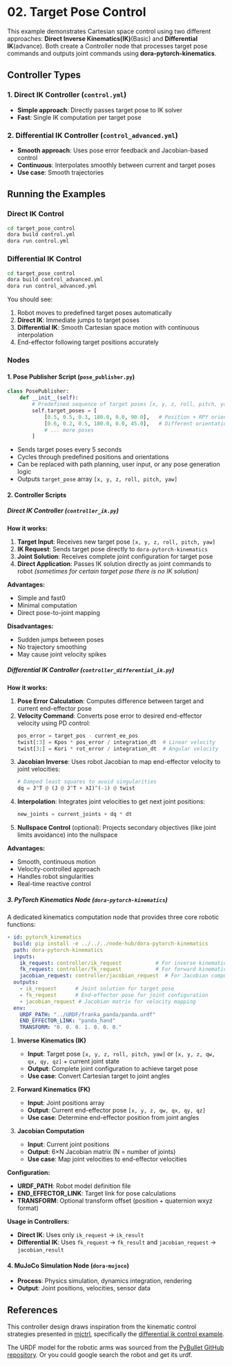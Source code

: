 # 02. Target Pose Control

This example demonstrates Cartesian space control using two different approaches: **Direct Inverse Kinematics(IK)**(Basic) and **Differential IK**(advance). Both create a Controller node that processes target pose commands and outputs joint commands using **dora-pytorch-kinematics**.

## Controller Types

### 1. Direct IK Controller (`control.yml`)
- **Simple approach**: Directly passes target pose to IK solver
- **Fast**: Single IK computation per target pose

### 2. Differential IK Controller (`control_advanced.yml`)  
- **Smooth approach**: Uses pose error feedback and Jacobian-based control
- **Continuous**: Interpolates smoothly between current and target poses
- **Use case**: Smooth trajectories

## Running the Examples

### Direct IK Control
```bash
cd target_pose_control
dora build control.yml
dora run control.yml
```

### Differential IK Control
```bash
cd target_pose_control
dora build control_advanced.yml
dora run control_advanced.yml
```

You should see:
1. Robot moves to predefined target poses automatically
2. **Direct IK**: Immediate jumps to target poses
3. **Differential IK**: Smooth Cartesian space motion with continuous interpolation
4. End-effector following target positions accurately


### Nodes

#### 1. **Pose Publisher Script** (`pose_publisher.py`)
```python
class PosePublisher:
    def __init__(self):
        # Predefined sequence of target poses [x, y, z, roll, pitch, yaw]
        self.target_poses = [
            [0.5, 0.5, 0.3, 180.0, 0.0, 90.0],   # Position + RPY orientation
            [0.6, 0.2, 0.5, 180.0, 0.0, 45.0],   # Different orientation
            # ... more poses
        ]
```

- Sends target poses every 5 seconds
- Cycles through predefined positions and orientations
- Can be replaced with path planning, user input, or any pose generation logic
- Outputs `target_pose` array `[x, y, z, roll, pitch, yaw]` 

#### 2. **Controller Scripts**

##### Direct IK Controller (`controller_ik.py`)

**How it works:**
1. **Target Input**: Receives new target pose `[x, y, z, roll, pitch, yaw]`
2. **IK Request**: Sends target pose directly to `dora-pytorch-kinematics`
3. **Joint Solution**: Receives complete joint configuration for target pose
4. **Direct Application**: Passes IK solution directly as joint commands to robot *(sometimes for certain target pose there is no IK solution)*

**Advantages:**
- Simple and fast0
- Minimal computation
- Direct pose-to-joint mapping

**Disadvantages:**
- Sudden jumps between poses
- No trajectory smoothing
- May cause joint velocity spikes 

##### Differential IK Controller (`controller_differential_ik.py`)

**How it works:**
1. **Pose Error Calculation**: Computes difference between target and current end-effector pose
2. **Velocity Command**: Converts pose error to desired end-effector velocity using PD control:
   ```python
   pos_error = target_pos - current_ee_pos
   twist[:3] = Kpos * pos_error / integration_dt  # Linear velocity
   twist[3:] = Kori * rot_error / integration_dt  # Angular velocity
   ```
3. **Jacobian Inverse**: Uses robot Jacobian to map end-effector velocity to joint velocities:
   ```python
   # Damped least squares to avoid singularities
   dq = J^T @ (J @ J^T + λI)^(-1) @ twist
   ```
4. **Interpolation**: Integrates joint velocities to get next joint positions:
   ```python
   new_joints = current_joints + dq * dt
   ```
5. **Nullspace Control** (optional): Projects secondary objectives (like joint limits avoidance) into the nullspace


**Advantages:**
- Smooth, continuous motion
- Velocity-controlled approach
- Handles robot singularities 
- Real-time reactive control

<!-- **Jacobian Role:**
- **Forward Kinematics**: Maps joint space to Cartesian space
- **Jacobian Matrix**: Linear mapping between joint velocities and end-effector velocities
- **Inverse Mapping**: Converts desired end-effector motion to required joint motions
- **Singularity Handling**: Damped least squares prevents numerical instability near singularities -->

##### 3. **PyTorch Kinematics Node** (`dora-pytorch-kinematics`)

A dedicated kinematics computation node that provides three core robotic functions:

```yaml
- id: pytorch_kinematics
  build: pip install -e ../../../node-hub/dora-pytorch-kinematics
  path: dora-pytorch-kinematics
  inputs:
    ik_request: controller/ik_request           # For inverse kinematics
    fk_request: controller/fk_request           # For forward kinematics  
    jacobian_request: controller/jacobian_request  # For Jacobian computation
  outputs:
    - ik_request      # Joint solution for target pose
    - fk_request      # End-effector pose for joint configuration
    - jacobian_request # Jacobian matrix for velocity mapping
  env:
    URDF_PATH: "../URDF/franka_panda/panda.urdf"
    END_EFFECTOR_LINK: "panda_hand"
    TRANSFORM: "0. 0. 0. 1. 0. 0. 0."
```

1. **Inverse Kinematics (IK)**
   - **Input**: Target pose `[x, y, z, roll, pitch, yaw]` or `[x, y, z, qw, qx, qy, qz]` + current joint state
   - **Output**: Complete joint configuration to achieve target pose
   - **Use case**: Convert Cartesian target to joint angles

2. **Forward Kinematics (FK)**  
   - **Input**: Joint positions array
   - **Output**: Current end-effector pose `[x, y, z, qw, qx, qy, qz]`
   - **Use case**: Determine end-effector position from joint angles

3. **Jacobian Computation**
   - **Input**: Current joint positions  
   - **Output**: 6×N Jacobian matrix (N = number of joints)
   - **Use case**: Map joint velocities to end-effector velocities

**Configuration:**
- **URDF_PATH**: Robot model definition file
- **END_EFFECTOR_LINK**: Target link for pose calculations
- **TRANSFORM**: Optional transform offset (position + quaternion wxyz format)

**Usage in Controllers:**
- **Direct IK**: Uses only `ik_request` → `ik_result`
- **Differential IK**: Uses `fk_request` → `fk_result` and `jacobian_request` → `jacobian_result`

#### 4. **MuJoCo Simulation Node** (`dora-mujoco`)

- **Process**: Physics simulation, dynamics integration, rendering
- **Output**: Joint positions, velocities, sensor data

## References

This controller design draws inspiration from the kinematic control strategies presented in [mjctrl](https://github.com/kevinzakka/mjctrl), specifically the [differential ik control example](https://github.com/kevinzakka/mjctrl/blob/main/diffik.py).

The URDF model for the robotic arms was sourced from the [PyBullet GitHub repository](https://github.com/bulletphysics/bullet3/tree/master/examples/pybullet/gym/pybullet_data). Or you could google search the robot and get its urdf.